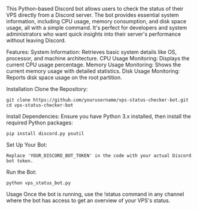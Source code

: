 This Python-based Discord bot allows users to check the status of their VPS directly from a Discord server. The bot provides essential system information, including CPU usage, memory consumption, and disk space usage, all with a simple command. It's perfect for developers and system administrators who want quick insights into their server's performance without leaving Discord.

Features:
System Information: Retrieves basic system details like OS, processor, and machine architecture.
CPU Usage Monitoring: Displays the current CPU usage percentage.
Memory Usage Monitoring: Shows the current memory usage with detailed statistics.
Disk Usage Monitoring: Reports disk space usage on the root partition.

Installation
Clone the Repository:


```
git clone https://github.com/yourusername/vps-status-checker-bot.git
cd vps-status-checker-bot
```

Install Dependencies:
Ensure you have Python 3.x installed, then install the required Python packages:

```
pip install discord.py psutil
```

Set Up Your Bot:
```
Replace 'YOUR_DISCORD_BOT_TOKEN' in the code with your actual Discord bot token.
```

Run the Bot:
```
python vps_status_bot.py
```
Usage
Once the bot is running, use the !status command in any channel where the bot has access to get an overview of your VPS's status.
